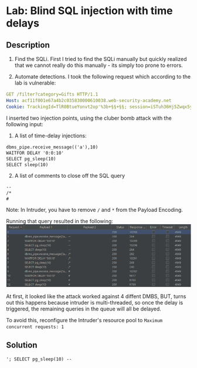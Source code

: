 # Lab: Blind SQL injection with time delays
## Description

1) Find the SQLi. First I tried to find the SQLi manually but quickly realized that we cannot really do this manually - its simply too prone to errors.

2) Automate detections. I took the following request which according to the lab is vulnerable:

```yaml
GET /filter?category=Gifts HTTP/1.1
Host: acf11f001e67a4b2c035830000610038.web-security-academy.net
Cookie: TrackingId=TlR0BtueYonvt2op'%3b+§§+§§; session=iSTuh36Hj5Zwqx5yLL4q1w3Fo4CZa3iF
```

I inserted two injection points, using the cluber bomb attack with the following input:

1) A list of time-delay injections:
```
dbms_pipe.receive_message(('a'),10)
WAITFOR DELAY '0:0:10'
SELECT pg_sleep(10)
SELECT sleep(10)
```
2) A list of comments to close off the SQL query
```
--
/*
#
```
Note: In Intruder, you have to remove `/` and `*` from the Payload Encoding.

Running that query resulted in the following:
![Blind SQL](11-result.png "Blind SQL")

At first, it looked like the attack worked against 4 diffent DMBS, BUT, turns out this happens because intruder is multi-threaded, so once the delay is triggered, the remaining queries in the queue will all be delayed.

To avoid this, reconfigure the Intruder's resource pool to `Maximum concurrent requests: 1`

## Solution

```
'; SELECT pg_sleep(10) --
```